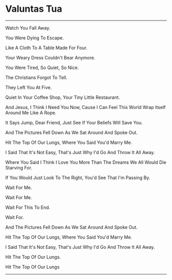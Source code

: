 # Valuntas Tua

---

Watch You Fall Away.

You Were Dying To Escape.

Like A Cloth To A Table Made For Four.

Your Weary Dress Couldn't Bear Anymore.

You Were Tired, So Quiet, So Nice.

The Christians Forgot To Tell.

They Left You At Five.

Quiet In Your Coffee Shop, Your Tiny Little Restaurant.

And Jesus, I Think I Need You Now, Cause I Can Feel This World Wrap Itself Around Me Like A Rope.

It Says Jump, Dear Friend, Just See If Your Beliefs Will Save You.

And The Pictures Fell Down As We Sat Around And Spoke Out.

Hit The Top Of Our Lungs, Where You Said You'd Marry Me.

I Said That It's Not Easy, That's Just Why I'd Go And Throw It All Away.

Where You Said I Think I Love You More Than The Dreams We All Would Die Starving For.

If You Would Just Look To The Right, You'd See That I'm Passing By.

Wait For Me.

Wait For Me.

Wait For This To End.

Wait For.

And The Pictures Fell Down As We Sat Around And Spoke Out.

Hit The Top Of Our Lungs, Where You Said You'd Marry Me.

I Said That It's Not Easy, That's Just Why I'd Go And Throw It All Away.

Hit The Top Of Our Lungs.

Hit The Top Of Our Lungs

---
